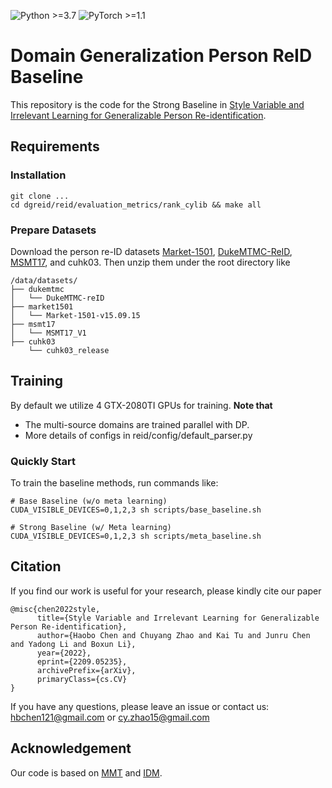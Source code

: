 ![Python >=3.7](https://img.shields.io/badge/Python->=3.7-blue.svg)
![PyTorch >=1.1](https://img.shields.io/badge/PyTorch->=1.1-yellow.svg)

# Domain Generalization Person ReID Baseline

This repository is the code for the Strong Baseline in [Style Variable and Irrelevant Learning for Generalizable Person Re-identification](https://arxiv.org/abs/2209.05235). 

## Requirements

### Installation

```shell
git clone ...
cd dgreid/reid/evaluation_metrics/rank_cylib && make all
```

### Prepare Datasets

Download the person re-ID datasets [Market-1501](https://www.cv-foundation.org/openaccess/content_iccv_2015/papers/Zheng_Scalable_Person_Re-Identification_ICCV_2015_paper.pdf), [DukeMTMC-ReID](https://arxiv.org/abs/1701.07717), [MSMT17](https://arxiv.org/abs/1711.08565), and
cuhk03.
Then unzip them under the root directory like
```
/data/datasets/
├── dukemtmc
│   └── DukeMTMC-reID
├── market1501
│   └── Market-1501-v15.09.15
├── msmt17
│   └── MSMT17_V1
├── cuhk03
    └── cuhk03_release
```

## Training

By default we utilize 4 GTX-2080TI GPUs for training. **Note that**

+ The multi-source domains are trained parallel with DP.
+ More details of configs in reid/config/default_parser.py

### Quickly Start
To train the baseline methods, run commands like:
```shell
# Base Baseline (w/o meta learning)
CUDA_VISIBLE_DEVICES=0,1,2,3 sh scripts/base_baseline.sh

# Strong Baseline (w/ Meta learning)
CUDA_VISIBLE_DEVICES=0,1,2,3 sh scripts/meta_baseline.sh
```

## Citation
If you find our work is useful for your research, please kindly cite our paper
```
@misc{chen2022style,
      title={Style Variable and Irrelevant Learning for Generalizable Person Re-identification}, 
      author={Haobo Chen and Chuyang Zhao and Kai Tu and Junru Chen and Yadong Li and Boxun Li},
      year={2022},
      eprint={2209.05235},
      archivePrefix={arXiv},
      primaryClass={cs.CV}
}
```
If you have any questions, please leave an issue or contact us: hbchen121@gmail.com or cy.zhao15@gmail.com

## Acknowledgement
Our code is based on [MMT](https://github.com/yxgeee/MMT) and [IDM](https://github.com/SikaStar/IDM).
